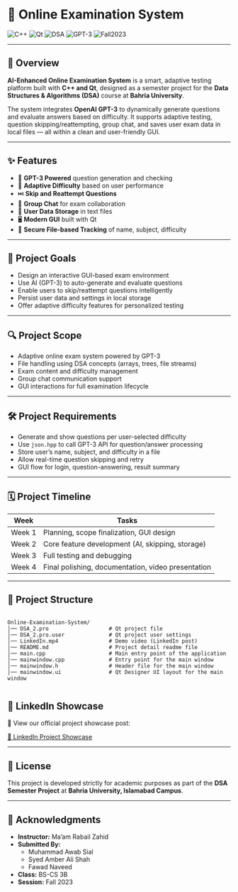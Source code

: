 


# 🧠  Online Examination System

![C++](https://img.shields.io/badge/Language-C++-blue?logo=c%2B%2B)
![Qt](https://img.shields.io/badge/Framework-Qt-brightgreen?logo=qt)
![DSA](https://img.shields.io/badge/Course-DSA-orange)
![GPT-3](https://img.shields.io/badge/AI-GPT--3-green?logo=openai)
![Fall2023](https://img.shields.io/badge/Session-Fall%202023-informational)

---

## 📌 Overview

**AI-Enhanced Online Examination System** is a smart, adaptive testing platform built with **C++ and Qt**, designed as a semester project for the **Data Structures & Algorithms (DSA)** course at **Bahria University**.

The system integrates **OpenAI GPT-3** to dynamically generate questions and evaluate answers based on difficulty. It supports adaptive testing, question skipping/reattempting, group chat, and saves user exam data in local files — all within a clean and user-friendly GUI.

---

## ✨ Features

- 🧠 **GPT-3 Powered** question generation and checking
- 🔄 **Adaptive Difficulty** based on user performance
- ⏭️ **Skip and Reattempt Questions**
- 💬 **Group Chat** for exam collaboration
- 📁 **User Data Storage** in text files
- 🖥️ **Modern GUI** built with Qt
- 🔐 **Secure File-based Tracking** of name, subject, difficulty

---

## 🧱 Project Goals

- Design an interactive GUI-based exam environment  
- Use AI (GPT-3) to auto-generate and evaluate questions  
- Enable users to skip/reattempt questions intelligently  
- Persist user data and settings in local storage  
- Offer adaptive difficulty features for personalized testing  

---

## 🔍 Project Scope

- Adaptive online exam system powered by GPT-3  
- File handling using DSA concepts (arrays, trees, file streams)  
- Exam content and difficulty management  
- Group chat communication support  
- GUI interactions for full examination lifecycle  

---

## 🛠️ Project Requirements

- Generate and show questions per user-selected difficulty  
- Use `json.hpp` to call GPT-3 API for question/answer processing  
- Store user’s name, subject, and difficulty in a file  
- Allow real-time question skipping and retry  
- GUI flow for login, question-answering, result summary  

---

## 🗓️ Project Timeline

| Week      | Tasks                                              |
|-----------|----------------------------------------------------|
| Week 1    | Planning, scope finalization, GUI design           |
| Week 2    | Core feature development (AI, skipping, storage)   |
| Week 3    | Full testing and debugging                         |
| Week 4    | Final polishing, documentation, video presentation |

---

## 📁 Project Structure

```

Online-Examination-System/
│── DSA_2.pro                   # Qt project file
│── DSA_2.pro.user              # Qt project user settings
│── LinkedIn.mp4                # Demo video (LinkedIn post)
│── README.md                   # Project detail readme file
│── main.cpp                    # Main entry point of the application
│── mainwindow.cpp              # Entry point for the main window
│── mainwindow.h                # Header file for the main window
│── mainwindow.ui               # Qt Designer UI layout for the main window


```


## 📢 LinkedIn Showcase
🚀 View our official project showcase post:

[🔗 LinkedIn Project Showcase](https://shorturl.at/oZlV8)

---

## 📜 License

This project is developed strictly for academic purposes as part of the **DSA Semester Project** at **Bahria University, Islamabad Campus**.

---

## 🙌 Acknowledgments

- **Instructor:** Ma’am Rabail Zahid  
- **Submitted By:**
  - Muhammad Awab Sial
  - Syed Amber Ali Shah 
  - Fawad Naveed
- **Class:** BS-CS 3B  
- **Session:** Fall 2023  
